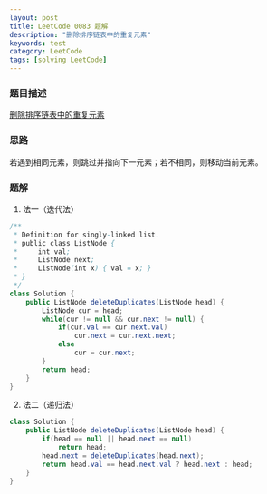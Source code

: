 ```yaml
---
layout: post
title: LeetCode 0083 题解
description: "删除排序链表中的重复元素"
keywords: test
category: LeetCode
tags: [solving LeetCode]
---
```


### 题目描述
[删除排序链表中的重复元素](https://leetcode-cn.com/problems/remove-duplicates-from-sorted-list/)

### 思路
若遇到相同元素，则跳过并指向下一元素；若不相同，则移动当前元素。

### 题解
1. 法一（迭代法）
```java
/**
 * Definition for singly-linked list.
 * public class ListNode {
 *     int val;
 *     ListNode next;
 *     ListNode(int x) { val = x; }
 * }
 */
class Solution {
    public ListNode deleteDuplicates(ListNode head) {
        ListNode cur = head;
        while(cur != null && cur.next != null) {
        	if(cur.val == cur.next.val) 
        		cur.next = cur.next.next;
        	else
        		cur = cur.next;
        }
        return head;
    }
}
```
2. 法二（递归法）
```java
class Solution {
    public ListNode deleteDuplicates(ListNode head) {
        if(head == null || head.next == null)
            return head;
        head.next = deleteDuplicates(head.next);
        return head.val == head.next.val ? head.next : head;
    }
}
```